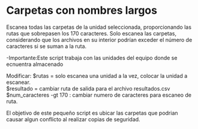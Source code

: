 # Carpetas con nombres largos
Escanea todas las carpetas de la unidad seleccionada, proporcionando las rutas que sobrepasen los 170 caracteres. Solo escanea las carpetas, considerando que los archivos en su interior podrían exceder el número de caracteres si se suman a la ruta.  

-Importante:Este script trabaja con las unidades del equipo donde se ecnuentra almacenado

Modificar: $rutas = solo escanea una unidad a la vez, colocar la unidad a escanear.  
           $resultado = cambiar ruta de salida para el archivo resultados.csv   
           $num_caracteres -gt 170 : cambiar numero de caracteres para escaneo de ruta.  
           
El objetivo de este pequeño script es ubicar las carpetas que podrian causar algun conflicto al realizar copias de seguridad.
